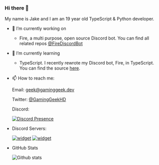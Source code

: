 ### Hi there 👋

My name is Jake and I am an 19 year old TypeScript & Python developer.

- 🔭 I’m currently working on
  * Fire, a multi purpose, open source Discord bot. You can find all related repos [@FireDiscordBot](https://github.com/FireDiscordBot)

- 🌱 I’m currently learning
  * TypeScript. I recently rewrote my Discord bot, Fire, in TypeScript. You can find the source [here](https://github.com/FireDiscordBot/bot).
  
- 📫 How to reach me:

  Email: geek@gaminggeek.dev
  
  Twitter: [@GamingGeekHD](https://twitter.com/gaminggeekhd)
  
  Discord:

  [![Discord Presence](https://lanyard-profile-readme.vercel.app/api/287698408855044097)](https://discord.com/users/287698408855044097)
  
- Discord Servers:
  
  [![widget](https://inv.wtf/widget/fire)](https://inv.wtf/fire)
  [![widget](https://inv.wtf/widget/statuspages)](https://inv.wtf/statuspages)
  
- GitHub Stats

  ![Github stats](https://github-readme-stats.vercel.app/api?username=GamingGeek&theme=blueberry&count_private=true&hide_border=true&line_height=25)
